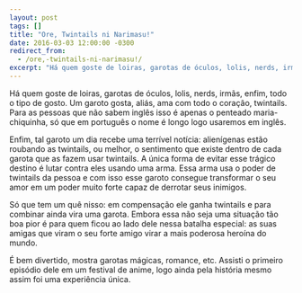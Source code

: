 ```yaml
---
layout: post
tags: []
title: "Ore, Twintails ni Narimasu!"
date: 2016-03-03 12:00:00 -0300
redirect_from:
  - /ore,-twintails-ni-narimasu!/
excerpt: "Há quem goste de loiras, garotas de óculos, lolis, nerds, irmãs, enfim, todo o tipo de gosto. Um garoto gosta, aliás, ama com todo o coração, twintails."
---
```


Há quem goste de loiras, garotas de óculos, lolis, nerds, irmãs, enfim, todo o tipo de gosto. Um garoto gosta, aliás, ama com todo o coração, twintails. Para as pessoas que não sabem inglês isso é apenas o penteado maria-chiquinha, só que em português o nome é longo logo usaremos em inglês.

Enfim, tal garoto um dia recebe uma terrível notícia: alienígenas estão roubando as twintails, ou melhor, o sentimento que existe dentro de cada garota que as fazem usar twintails. A única forma de evitar esse trágico destino é lutar contra eles usando uma arma. Essa arma usa o poder de twintails da pessoa e com isso esse garoto consegue transformar o seu amor em um poder muito forte capaz de derrotar seus inimigos.

Só que tem um quê nisso: em compensação ele ganha twintails e para combinar ainda vira uma garota. Embora essa não seja uma situação tão boa pior é para quem ficou ao lado dele nessa batalha especial: as suas amigas que viram o seu forte amigo virar a mais poderosa heroína do mundo.

É bem divertido, mostra garotas mágicas, romance, etc. Assisti o primeiro episódio dele em um festival de anime, logo ainda pela história mesmo assim foi uma experiência única.
